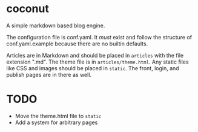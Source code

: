 coconut
=======

A simple markdown based blog engine.

The configuration file is conf.yaml. It *must* exist and follow the structure of conf.yaml.example
because there are no builtin defaults.

Articles are in Markdown and should be placed in `articles` with the file extension ".md". The theme file is in `articles/theme.html`. Any static files like CSS and images should be placed in `static`.
The front, login, and publish pages are in there as well.

TODO
====

 -  Move the theme.html file to `static`
 -  Add a system for arbitrary pages


